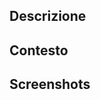 <!-- 👆 Fornisci un riepilogo generale delle tue modifiche nel titolo sopra  -->

## Descrizione 
<!-- Una descrizione dei cambi che hai fatto -->

## Contesto
<!-- Una descrizione dei motivi del cambio fatto -->

## Screenshots
<!-- Se si ha lavorato sulla parte grafica può essere comodo avere video o screenshots a riguardo -->